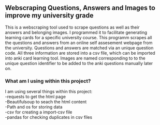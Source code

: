 
## Webscraping Questions, Answers and Images to improve my university grade

This is a webscraping tool used to scrape questions as well as their answers and belonging images. I programmed it to 
facilitate generating learning cards for a specific university course. This programm scrapes all the questions
and answers from an online self assesement webpage from the university.
Questions and answers are matched via an unique question code. All three information are stored into a 
csv file, which can be imported into anki card learning tool. 
Images are named corresponding to to the unique question identifier to be added to the anki questions
manually later on. 

### What am I using within this project?
I am using several things within this project:
<br>-requests to get the html page
<br>-Beautifulsoup to seach the html content
<br>-Path and os for storing data
<br>-csv for creating a import-csv file
<br>-pandas for checking duplicates in csv files
